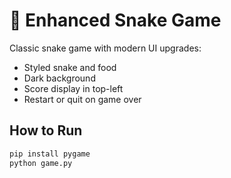 # 🐍 Enhanced Snake Game

Classic snake game with modern UI upgrades:
- Styled snake and food
- Dark background
- Score display in top-left
- Restart or quit on game over

## How to Run

```bash
pip install pygame
python game.py
```
